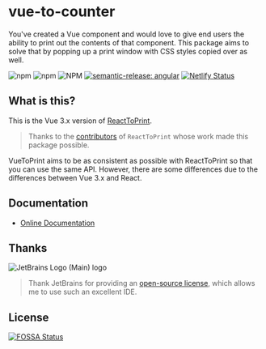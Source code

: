 # vue-to-counter

You've created a Vue component and would love to give end users the ability to print out the contents of that component. This package aims to solve that by popping up a print window with CSS styles copied over as well.

![npm](https://img.shields.io/npm/v/vue-to-counter?style=flat-square)
![npm](https://img.shields.io/npm/dm/vue-to-counter?style=flat-square)
![NPM](https://img.shields.io/npm/l/vue-to-counter?style=flat-square)
[![semantic-release: angular](https://img.shields.io/badge/semantic--release-angular-e10079?logo=semantic-release&style=flat-square)](https://github.com/semantic-release/semantic-release)
[![Netlify Status](https://api.netlify.com/api/v1/badges/133df312-97ec-411b-816e-52ee0bd49808/deploy-status?style=flat-square)](https://app.netlify.com/sites/vue-to-counter/deploys)

## What is this?

This is the Vue 3.x version of [ReactToPrint](https://github.com/gregnb/react-to-print).

> Thanks to the [contributors](https://github.com/gregnb/react-to-print/graphs/contributors) of `ReactToPrint` whose work made this package possible.

VueToPrint aims to be as consistent as possible with ReactToPrint so that you can use the same API. However, there are some differences due to the differences between Vue 3.x and React.

## Documentation

- [Online Documentation](https://vue-to-counter.netlify.app/)

## Thanks

![JetBrains Logo (Main) logo](https://resources.jetbrains.com/storage/products/company/brand/logos/jb_beam.svg)

> Thank JetBrains for providing an [open-source license](https://jb.gg/OpenSourceSupport), which allows me to use such an excellent IDE.

## License

[![FOSSA Status](https://app.fossa.com/api/projects/git%2Bgithub.com%2Fsiaikin%2Fvue-to-counter.svg?type=large&issueType=license)](https://app.fossa.com/projects/git%2Bgithub.com%2Fsiaikin%2Fvue-to-counter?ref=badge_large&issueType=license)
